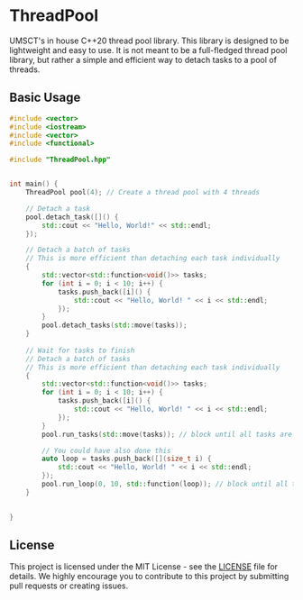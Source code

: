 # ThreadPool

UMSCT's in house C++20 thread pool library. This library is designed to be lightweight and easy to use. It is not meant to be a full-fledged thread pool library, but rather a simple and efficient way to detach tasks to a pool of threads.

## Basic Usage

```cpp
#include <vector>
#include <iostream>
#include <vector>
#include <functional>

#include "ThreadPool.hpp"


int main() {
    ThreadPool pool(4); // Create a thread pool with 4 threads

    // Detach a task
    pool.detach_task([]() {
        std::cout << "Hello, World!" << std::endl;
    });

    // Detach a batch of tasks
    // This is more efficient than detaching each task individually
    {
        std::vector<std::function<void()>> tasks;
        for (int i = 0; i < 10; i++) {
            tasks.push_back([i]() {
                std::cout << "Hello, World! " << i << std::endl;
            });
        }
        pool.detach_tasks(std::move(tasks));
    }
    
    // Wait for tasks to finish
    // Detach a batch of tasks
    // This is more efficient than detaching each task individually
    {
        std::vector<std::function<void()>> tasks;
        for (int i = 0; i < 10; i++) {
            tasks.push_back([i]() {
                std::cout << "Hello, World! " << i << std::endl;
            });
        }
        pool.run_tasks(std::move(tasks)); // block until all tasks are done

        // You could have also done this
        auto loop = tasks.push_back([](size_t i) {
            std::cout << "Hello, World! " << i << std::endl; 
        });
        pool.run_loop(0, 10, std::function(loop)); // block until all tasks are done
    }
    

}
```

## License

This project is licensed under the MIT License - see the [LICENSE](LICENSE) file for details. We highly encourage you to contribute to this project by submitting pull requests or creating issues.
